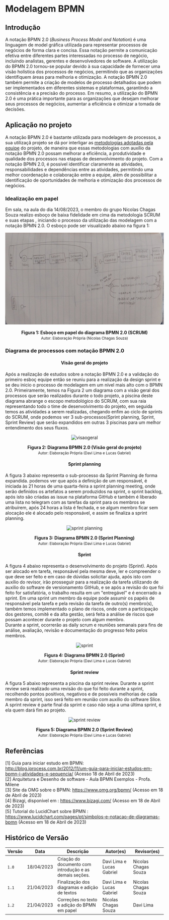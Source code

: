 # Modelagem BPMN

## Introdução

A notação BPMN 2.0 (_Business Process Model and Notation_) é uma linguagem de model
gráfica utilizada para representar processos de negócios de forma clara e concisa. Essa notação permite a comunicação
efetiva entre diferentes partes interessadas no processo de negócio, incluindo analistas, gerentes e desenvolvedores de
software. A utilização do BPMN 2.0 tornou-se popular devido à sua capacidade de fornecer uma visão holística dos
processos de negócios, permitindo que as organizações identifiquem áreas para melhoria e otimização. A notação BPMN 2.0
também permite a criação de modelos de processo detalhados que podem ser implementados em diferentes sistemas e
plataformas, garantindo a consistência e a precisão do processo. Em resumo, a utilização do BPMN 2.0 é uma prática
importante para as organizações que desejam melhorar seus processos de negócios, aumentar a eficiência e otimizar a
tomada de decisões.

## Aplicação no projeto

A notação BPMN 2.0 é bastante utilizada para modelagem de processos, a sua utilizaçã
projeto se dá por interligar as [metodologias adotadas pela equipe](../1.Base/1.2.1.MetodologiasAdotadas.md) do projeto,
de maneira que essas metodologias com auxílio da notação BPMN 2.0 possam melhorar a eficiência, a produtividade e
qualidade dos processos nas etapas de desenvolvimento
do projeto. Com a notação BPMN 2.0, é possível identificar claramente as atividades, responsabilidades e dependências
entre as atividades, permitindo uma melhor coordenação e colaboração entre a equipe, além de possibilitar a
identificação de oportunidades de melhoria e otimização dos processos de negócios.

### Idealização em papel

Em sala, na aula do dia 14/08/2023, o membro do grupo Nicolas Chagas Souza realizo
esboço de baixa fidelidade em cima da metodologia SCRUM e suas etapas , iniciando o processo da utilização das modelagem
com a notação BPMN 2.0. O esboço pode ser visualizado abaixo na figura 1:

<div style="text-align: center">

![esboço1](./assets/esboco-bpmn.png)
</div>

<figcaption style="text-align: center">
    <b>Figura 1: Esboço em papel do diagrama BPMN 2.0 (SCRUM)</b>
    <br/><small>Autor: Elaboração Própria (Nicolas Chagas Souza)</small>
</figcaption>

### Diagrama de processos com notação BPMN 2.0

<div style="text-align: center">

#### Visão geral do projeto

</div>

Após a realização de estudos sobre a notação BPMN 2.0 e a validação do primeiro esboç
equipe então se reuniu para a realização da design sprint e se deu inicio o processo de modelagem em um nível mais alto
com o BPMN 2.0. Primeiramente, temos na Figura 2 um diagrama com a visão geral dos processos que serão realizados
durante o todo projeto, a piscina deste diagrama abrange o escopo metodológico do SCRUM, com sua raia representando todo
o time de desenvolvimento do projeto, em seguida temos as atividades a serem realizadas, chegando enfim ao ciclo de
sprints do SCRUM, onde podemos ver 3 sub-processos(Sprint planning, Sprint, Sprint Review) que serão expandidos em
outras 3 piscinas para um melhor entendimento dos seus fluxos.

<div style="text-align: center">

![visaogeral](https://user-images.githubusercontent.com/79341819/233686260-01b53d36-c11e-43fb-8471-2354190e483f.png)

</div>

<figcaption style="text-align: center">
    <b>Figura 2: Diagrama BPMN 2.0 (Visão geral do projeto)</b>
    <br/><small>Autor: Elaboração Própria (Davi Lima e Lucas Gabriel)</small>
</figcaption>



<div style="text-align: center">

#### Sprint planning

</div>

A figura 3 abaixo representa o sub-processo da Sprint Planning de forma expandida.
podemos ver que após a definição de um responsável, é iniciada às 21 horas de uma quarta-feira a sprint planning
meeting, onde serão definidos os artefatos a serem produzidos na sprint, o sprint backlog, após isto são criadas as
issue na plataforma GitHub e também é liberado uma lista no telegram com as tarefas da sprint para os membros se
atribuírem, após 24 horas a lista é fechada, e se algum membro ficar sem alocação ele é alocado pelo responsável, e
assim se finaliza a sprint planning.

<div style="text-align: center">

![sprint planning](https://user-images.githubusercontent.com/79341819/233686243-3f62fbbd-dc78-4c9f-b08e-6638b7fe0c2b.png)

</div>

<figcaption style="text-align: center">
    <b>Figura 3: Diagrama BPMN 2.0 (Sprint Planning)</b>
    <br/><small>Autor: Elaboração Própria (Davi Lima e Lucas Gabriel)</small>
</figcaption>

<div style="text-align: center">

#### Sprint

</div>

A figura 4 abaixo representa o desenvolvimento do projeto (Sprint). Após ser alocado em
tarefa, responsável pela mesma deve, ler e compreender o que deve ser feito e em caso de dúvidas solicitar ajuda, após
isto com auxílio do revisor, irão prosseguir para a realização da tarefa utilizando de auxilio do software de
versionamento GitHub, e se após a revisão do que foi feito for satisfatória, o trabalho resulta em um "entregável" e é
encerrado a sprint. Em uma sprint um membro da equipe pode assumir os papéis de responsável pela tarefa e pela revisão
da tarefa de outro(s) membro(s), também temos implementado o plano de riscos, onde com a participação dos gestores,
comitê e da alta gestão, será feita a análise de riscos que possam acontecer durante o projeto com algum membro. <br/>
Durante a sprint, ocorrerão as daily scrum e reuniões semanais para fins de análise, avaliação, revisão e documentação
do progresso feito pelos membros.

<div style="text-align: center">

![sprint](https://user-images.githubusercontent.com/79341819/233686257-c1391c67-af33-4522-9425-12b9278e0990.png)
</div>

<figcaption style="text-align: center">
    <b>Figura 4: Diagrama BPMN 2.0 (Sprint)</b>
    <br/><small>Autor: Elaboração Própria (Davi Lima e Lucas Gabriel)</small>
</figcaption>

<div style="text-align: center">

#### Sprint review

</div>
 A figura 5 abaixo representa a piscina da sprint review. Durante a sprint review será realizado uma revisão do que foi feito durante a sprint, recolhendo pontos positivos, negativos e de possíveis melhorias de cada membro da sprint, isso será feito em reunião com auxílio do software Slice. A sprint review é parte final da sprint e caso não seja a uma última sprint, é ela quem dará fim ao projeto. 

<div style="text-align: center">

![sprint review](https://user-images.githubusercontent.com/79341819/233686250-40f50603-54ad-4904-87a1-e8d71b78ced5.png)
</div>

<figcaption style="text-align: center">
    <b>Figura 5: Diagrama BPMN 2.0 (Sprint Review)</b>
    <br/><small>Autor: Elaboração Própria (Davi Lima e Lucas Gabriel)</small>
</figcaption>

## Referências

[1] Guia para iniciar estudo em
BPMN: http://blog.iprocess.com.br/2012/11/um-guia-para-iniciar-estudos-em-bpmn-i-atividades-e-sequencia/ (Acesso 18 de
Abril de 2023) <br/>
[2] Arquitetura e Desenho de software - Aula BPMN Exemplos - Profa. Milene <br/>
[3] Site da OMG sobre o BPMN: https://www.omg.org/bpmn/ (Acesso em 18 de Abril de 2023) <br/>
[4] Bizagi, disponível em : https://www.bizagi.com/ (Acesso em 18 de Abril de 2023) <br/>
[5] Tutorial do LucidChart sobre BPMN : https://www.lucidchart.com/pages/pt/simbolos-e-notacao-de-diagramas-bpmn (Acesso
em 18 de Abril de 2023) <br/>

## Histórico de Versão

| Versão | Data       | Descrição                                               | Autor(es)                 | Revisor(es)          |
|--------|------------|---------------------------------------------------------|---------------------------|----------------------|
| `1.0`  | 18/04/2023 | Criação do documento com introdução e as demais seções. | Davi Lima e Lucas Gabriel | Nicolas Chagas Souza |
| `1.1`  | 21/04/2023 | Finalização dos diagramas e adição de textos            | Davi Lima e Lucas Gabriel | Nicolas Chagas Souza |
| `1.2`  | 21/04/2023 | Correções no texto e adição do BPMN em papel            | Nicolas Chagas Souza | Davi Lima |

